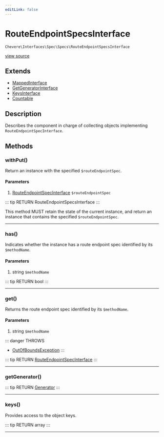 ```yaml
---
editLink: false
---
```


# RouteEndpointSpecsInterface

`Chevere\Interfaces\Spec\Specs\RouteEndpointSpecsInterface`

[view source](https://github.com/chevere/chevere/blob/master/src/Chevere/Interfaces/Spec/Specs/RouteEndpointSpecsInterface.php)

## Extends

- [MappedInterface](../../DataStructures/MappedInterface.md)
- [GetGeneratorInterface](../../DataStructures/GetGeneratorInterface.md)
- [KeysInterface](../../DataStructures/KeysInterface.md)
- [Countable](https://www.php.net/manual/class.countable)

## Description

Describes the component in charge of collecting objects implementing `RouteEndpointSpecInterface`.

## Methods

### withPut()

Return an instance with the specified `$routeEndpointSpec`.

#### Parameters

1. [RouteEndpointSpecInterface](./RouteEndpointSpecInterface.md) `$routeEndpointSpec`

::: tip RETURN
RouteEndpointSpecsInterface
:::

This method MUST retain the state of the current instance, and return
an instance that contains the specified `$routeEndpointSpec`.

---

### has()

Indicates whether the instance has a route endpoint spec identified by its `$methodName`.

#### Parameters

1. string `$methodName`

::: tip RETURN
bool
:::

---

### get()

Returns the route endpoint spec identified by its `$methodName`.

#### Parameters

1. string `$methodName`

::: danger THROWS
- [OutOfBoundsException](../../../Exceptions/Core/OutOfBoundsException.md) 
:::

::: tip RETURN
[RouteEndpointSpecInterface](./RouteEndpointSpecInterface.md)
:::

---

### getGenerator()

::: tip RETURN
[Generator](https://www.php.net/manual/class.generator)
:::

---

### keys()

Provides access to the object keys.

::: tip RETURN
array
:::

---
